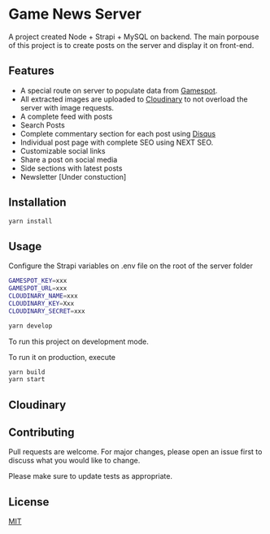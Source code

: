 # Game News Server

A project created Node + Strapi + MySQL on backend.
The main porpouse of this project is to create posts on the server and display it on front-end.

## Features
- A special route on server to populate data from [Gamespot](https://gamespot.com).
- All extracted images are uploaded to [Cloudinary](https://cloudinary) to not overload the server with image requests.
- A complete feed with posts
- Search Posts
- Complete commentary section for each post using [Disqus](https://disqus.com)
- Individual post page with complete SEO using NEXT SEO.
- Customizable social links
- Share a post on social media
- Side sections with latest posts
- Newsletter [Under constuction]

## Installation

```bash
yarn install
```

## Usage

Configure the Strapi variables on .env file on the root of the server folder

```bash
GAMESPOT_KEY=xxx
GAMESPOT_URL=xxx
CLOUDINARY_NAME=xxx
CLOUDINARY_KEY=Xxx
CLOUDINARY_SECRET=xxx
```

```bash
yarn develop
```

To run this project on development mode.

To run it on production, execute

```bash
yarn build
yarn start
```

## Cloudinary

## Contributing
Pull requests are welcome. For major changes, please open an issue first to discuss what you would like to change.

Please make sure to update tests as appropriate.

## License
[MIT](https://choosealicense.com/licenses/mit/)

